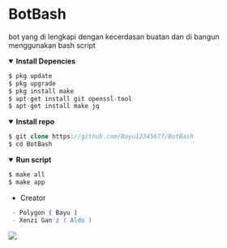 # BotBash
bot yang di lengkapi dengan kecerdasan buatan dan di bangun menggunakan bash script 
<details open>
  <summary><strong> Install Depencies </strong></summary>

  ```php
  $ pkg update
  $ pkg upgrade
  $ pkg install make
  $ apt-get install git openssl-tool
  $ apt-get install make jq
  ```
  </details>

<details open>
  <summary><strong> Install repo </strong></summary>

  ```php
  $ git clone https://github.com/Bayu12345677/BotBash
  $ cd BotBash
  ```
  </details>

<details open>
  <summary><strong> Run script </strong></summary>

  ```php
  $ make all
  $ make app
  ```
  </details>

- Creator 
```php
 - Polygon ( Bayu )
 - Xenzi Gan'z ( Aldo )
```


[![](https://img.shields.io/static/v1?logo=youtube&label=subscribe&message=Pejuang%20Kentang&color=red)](https://youtube.com/channel/UCtu-GcxKL8kJBXpR1wfMgWg)
